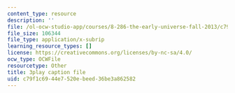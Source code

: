 ```yaml
---
content_type: resource
description: ''
file: /ol-ocw-studio-app/courses/8-286-the-early-universe-fall-2013/c79f1c6944e7520ebeed36be3a862582_YfbXB_MSkSY.vtt
file_size: 106344
file_type: application/x-subrip
learning_resource_types: []
license: https://creativecommons.org/licenses/by-nc-sa/4.0/
ocw_type: OCWFile
resourcetype: Other
title: 3play caption file
uid: c79f1c69-44e7-520e-beed-36be3a862582
---
```

